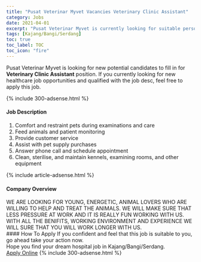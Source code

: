 ```yaml
---
title: "Pusat Veterinar Myvet Vacancies Veterinary Clinic Assistant" 
category: Jobs 
date: 2021-04-01 
excerpt: "Pusat Veterinar Myvet is currently looking for suitable person to fill in the Veterinary Clinic Assistant which positioned at Kajang/Bangi/Serdang" 
tags: [Kajang/Bangi/Serdang] 
toc: true 
toc_label: TOC 
toc_icon: "fire" 
--- 
```


<p>Pusat Veterinar Myvet is looking for new potential candidates to fill in for <b>Veterinary Clinic Assistant</b> position. If you currently looking for new healthcare job opportunities and qualified with the job desc, feel free to apply this job.
</p>{% include 300-adsense.html %} 
<div><div><h4>Job Description</h4></div><div><div><span><div><ol><li>Comfort and restraint pets during examinations and care</li><li>Feed animals and patient monitoring</li><li>Provide customer service</li><li>Assist with pet supply purchases</li><li>Answer phone call and schedule appointment</li><li>Clean, sterilise, and maintain kennels, examining rooms, and other equipment</li></ol></div></span></div></div></div> 
{% include article-adsense.html %} 
<div><div><h4>Company Overview</h4></div><div><div><span><div><div>WE ARE LOOKING FOR YOUNG, ENERGETIC, ANIMAL LOVERS WHO ARE WILLING TO HELP AND TREAT THE ANIMALS. WE WILL MAKE SURE THAT LESS PRESSURE AT WORK AND IT IS REALLY FUN WORKING WITH US. WITH ALL THE BENIFITS, WORKING ENVIRONMENT AND EXPERIENCE WE WILL SURE THAT YOU WILL WORK LONGER WITH US.</div></div></span></div></div></div> 
#### How To Apply 
If you confident and feel that this job is suitable to you, go ahead take your action now. <br/> 
Hope you find your dream hospital job in Kajang/Bangi/Serdang. <br/> 
<a href="https://www.jobstreet.com.my/en/job/veterinary-clinic-assistant-4513225?jobId=jobstreet-my-job-4513225" class="btn btn--warning" target="_blank" rel="nofollow noopenner">Apply Online</a> 
{% include 300-adsense.html %} 